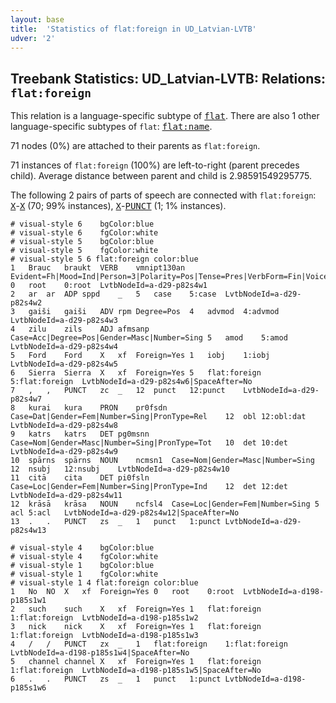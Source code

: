 ```yaml
---
layout: base
title:  'Statistics of flat:foreign in UD_Latvian-LVTB'
udver: '2'
---
```


## Treebank Statistics: UD_Latvian-LVTB: Relations: `flat:foreign`

This relation is a language-specific subtype of <tt><a href="lv_lvtb-dep-flat.html">flat</a></tt>.
There are also 1 other language-specific subtypes of `flat`: <tt><a href="lv_lvtb-dep-flat-name.html">flat:name</a></tt>.

71 nodes (0%) are attached to their parents as `flat:foreign`.

71 instances of `flat:foreign` (100%) are left-to-right (parent precedes child).
Average distance between parent and child is 2.98591549295775.

The following 2 pairs of parts of speech are connected with `flat:foreign`: <tt><a href="lv_lvtb-pos-X.html">X</a></tt>-<tt><a href="lv_lvtb-pos-X.html">X</a></tt> (70; 99% instances), <tt><a href="lv_lvtb-pos-X.html">X</a></tt>-<tt><a href="lv_lvtb-pos-PUNCT.html">PUNCT</a></tt> (1; 1% instances).


~~~ conllu
# visual-style 6	bgColor:blue
# visual-style 6	fgColor:white
# visual-style 5	bgColor:blue
# visual-style 5	fgColor:white
# visual-style 5 6 flat:foreign	color:blue
1	Brauc	braukt	VERB	vmnipt130an	Evident=Fh|Mood=Ind|Person=3|Polarity=Pos|Tense=Pres|VerbForm=Fin|Voice=Act	0	root	0:root	LvtbNodeId=a-d29-p82s4w1
2	ar	ar	ADP	sppd	_	5	case	5:case	LvtbNodeId=a-d29-p82s4w2
3	gaiši	gaiši	ADV	rpm	Degree=Pos	4	advmod	4:advmod	LvtbNodeId=a-d29-p82s4w3
4	zilu	zils	ADJ	afmsanp	Case=Acc|Degree=Pos|Gender=Masc|Number=Sing	5	amod	5:amod	LvtbNodeId=a-d29-p82s4w4
5	Ford	Ford	X	xf	Foreign=Yes	1	iobj	1:iobj	LvtbNodeId=a-d29-p82s4w5
6	Sierra	Sierra	X	xf	Foreign=Yes	5	flat:foreign	5:flat:foreign	LvtbNodeId=a-d29-p82s4w6|SpaceAfter=No
7	,	,	PUNCT	zc	_	12	punct	12:punct	LvtbNodeId=a-d29-p82s4w7
8	kurai	kura	PRON	pr0fsdn	Case=Dat|Gender=Fem|Number=Sing|PronType=Rel	12	obl	12:obl:dat	LvtbNodeId=a-d29-p82s4w8
9	katrs	katrs	DET	pg0msnn	Case=Nom|Gender=Masc|Number=Sing|PronType=Tot	10	det	10:det	LvtbNodeId=a-d29-p82s4w9
10	spārns	spārns	NOUN	ncmsn1	Case=Nom|Gender=Masc|Number=Sing	12	nsubj	12:nsubj	LvtbNodeId=a-d29-p82s4w10
11	citā	cita	DET	pi0fsln	Case=Loc|Gender=Fem|Number=Sing|PronType=Ind	12	det	12:det	LvtbNodeId=a-d29-p82s4w11
12	krāsā	krāsa	NOUN	ncfsl4	Case=Loc|Gender=Fem|Number=Sing	5	acl	5:acl	LvtbNodeId=a-d29-p82s4w12|SpaceAfter=No
13	.	.	PUNCT	zs	_	1	punct	1:punct	LvtbNodeId=a-d29-p82s4w13

~~~


~~~ conllu
# visual-style 4	bgColor:blue
# visual-style 4	fgColor:white
# visual-style 1	bgColor:blue
# visual-style 1	fgColor:white
# visual-style 1 4 flat:foreign	color:blue
1	No	NO	X	xf	Foreign=Yes	0	root	0:root	LvtbNodeId=a-d198-p185s1w1
2	such	such	X	xf	Foreign=Yes	1	flat:foreign	1:flat:foreign	LvtbNodeId=a-d198-p185s1w2
3	nick	nick	X	xf	Foreign=Yes	1	flat:foreign	1:flat:foreign	LvtbNodeId=a-d198-p185s1w3
4	/	/	PUNCT	zx	_	1	flat:foreign	1:flat:foreign	LvtbNodeId=a-d198-p185s1w4|SpaceAfter=No
5	channel	channel	X	xf	Foreign=Yes	1	flat:foreign	1:flat:foreign	LvtbNodeId=a-d198-p185s1w5|SpaceAfter=No
6	.	.	PUNCT	zs	_	1	punct	1:punct	LvtbNodeId=a-d198-p185s1w6

~~~


